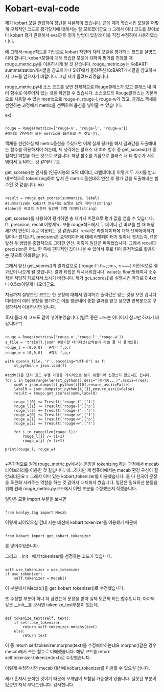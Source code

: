 # Kobart-eval-code

제가 kobart 모델 관련하여 장난을 쳐본적이 있습니다. 근데 제가 학습시킨 모델을 어떻게 구체적인 코드로 평가할지에 대해서는 잘 모르겠더군요 :)
그래서 여러 코드를 찾아보다 kobart 평가 관련해서 eval관련 평가 방법이 있길래 이를 직접 수정하여 사용하였습니다.

에 그래서 rouge척도를 기반으로 kobart 자연어 처리 모델을 평가하는 코드를 설명드리려 합니다.
kobart모델에 대해 학습한 모델에 대하여 평가를 진행할 때 rouge_metric.py를 이용하시게 될 것 같습니다.
rouge_metric.py는 KoBART-summarization게시글을 참고하거나 SKT에서 올려주신 KoBART게시글을 참고하셔서 코드를 얻으시기 바랍니다.
그냥 제가 올려드리겠습니다.

rouge_metric.py내 소스 코드를 보면 전체적으로 Rouge클래스가 있고 클래스 내 여러 함수로 이루어져 있는 것을 확인할 수 있습니다.
소스코드의 Rouge클래스는 기본적으로 사용할 수 있는 metric으로 rouge-n, rouge-l, rouge-w가 있고, 클래스 객체를 선언하는 과정에서 metric을 선택하여 옵션을 넣어줄 수 있습니다.

ex)
<pre><code>
rouge = Rouge(metrics=['rouge-n', 'rouge-l', 'rouge-w'])
#예시의 경우에는 모든 metric을 옵션으로 준 것입니다.
</code></pre>

객체를 선언하실 때 metric옵션을 주셨으면 이제 실제 평가를 해서 결과값을 도출해내는 함수를 이용하셔야 하는데, 제 생각에는 클래스 내 여러 함수 중 get_scores()가 중점적인 역할을 하는 것으로 보입니다. 해당 함수를 기점으로 클래스 내 타 함수가 서로 엮여서 동작하는 것 같더라구요.

get_scores()는 인자를 (인공지능의 요약 데이터, 라벨데이터) 이렇게 두 가지를 받고 내부적으로 tokenizing하여 앞서 준 metric 옵션대로 연산 후 평가 값을 도출해내는 함수인 것 같습니다.
ex)
<pre><code>
result = rouge.get_scores(summarize, label)
#summarize는 kobart 인공지능 모델의 요약 데이터(string)
#label은 비교의 기준이 될만한 라벨 데이터(string)
</code></pre>
get_scores()를 사용하여 평가하면 총 세가지 버전으로 평가 값을 얻을 수 있습니다. f1, precision, recall 이렇게요. 
보통 rouge척도에서 두 데이터 간 비교를 할 때 해당 세가지 연산이 주로 이용되는 것 같습니다. recall은 라벨데이터에 대해 요약데이터가 얼마나 겹치는지, precision은 요약데이터에 대해 라벨데이터가 얼마나 겹치는지, f1은 앞선 두 방법을 종합적으로 고려한 연산. 이렇게 일단은 파악했습니다. 그래서 recall과 precision은 어느 한 쪽에 편파적인 값이 나올 수 있어서 주로 f1이 중점적으로 활용되는 것으로 이해했습니다.

그래서 앞선 get_scores()의 결과값으로 {'rouge-l':  f:~~~, ,p:~~~, r:~~~} 이런식으로 결과값이 나오게 될 것입니다. 결과 타입은 딕셔너리입니다. value는 float형태이니 소수점을 적당히 자르셔서 쓰시기 바랍니다. 제가 get_scores()를 실행시킨 결과로 0.4xx나 0.5xx이렇게 나오더군요. 

지금까지 설명드린 코드는 한 문장에 대해서 입력하고 출력값은 얻는 것을 보인 겁니다. 여러분이 여러 문장을 평가하고 이를 평균내어 종합 결과를 얻고 싶으면 반복문으로 구성하셔서 이용하시면 됩니다.

혹시 몰라 제 코드도 같이 넣어놓겠습니다.(별로 좋은 코드는 아니어서 참고만 하시기 바랍니다^^)
<pre>
<code>
rouge = Rouge(metrics=['rouge-n','rouge-l','rouge-w'])
s_file = 'trainTT.json' #평가할 데이터셋(요약본과 라벨 둘 다 들어있음)
rouge_l = [0,0,0]   #각각 f,p,r
rouge_w = [0,0,0]   #각각 f,p,r

with open(s_file, 'r', encoding="UTF-8") as f:
    st_python = json.load(f)

#tqdm()은 단지 코드 수행 과정을 가시적으로 보기 위함이라 신경쓰지 않으셔도 됩니다.
for i in tqdm(range(len(st_python)),desc="(평가중...)",ascii=True):
    sumR = json.dumps(st_python[i][0],ensure_ascii=False)
    labelR = json.dumps(st_python[i][1],ensure_ascii=False)
    result = rouge.get_scores(sumR,labelR)

    rouge_l[0] += Tresult['rouge-l']['f']
    rouge_l[1] += Tresult['rouge-l']['p']
    rouge_l[2] += Tresult['rouge-l']['r']
    rouge_w[0] += Tresult['rouge-w']['f']
    rouge_w[1] += Tresult['rouge-w']['p']
    rouge_w[2] += Tresult['rouge-w']['r']

    for j in range(len(rouge_l)):
        rouge_l[j] /= (i+1)
        rouge_w[j] /= (i+1)

print(rouge_l, rouge_w)
</code>
</pre>

+추가적으로 원래 rouge_metric.py에서는 문장을 tokenizing 하는 과정에서  mecab라이브러리를 이용한 것 같습니다.
에...하지만 제 컴퓨터에서는 mecab 환경 구성이 잘 안되더군요ㅠ 그래서 이미 있는 kobart_tokenizer를 이용했습니다. 둘 다 한국어 문장을 토큰화 시켜주는 역할을 하는 것 같아서 대체해서 썼습니다. 일단은 필요하신 분들을 위해 원래 rouge_metric.py코드에서 어떤 부분을 수정했는지 적겠습니다.

일단은 모듈 import 부분을 보시면
<pre><code>
from konlpy.tag import Mecab
</code></pre>
이렇게 되어있으실 건데 저는 대신에 kobart tokenizer를 이용했기 때문에
<pre><code>
from kobart import get_kobart_tokenizer
</code></pre>
를 넣어주었습니다.

그리고 __init__에서 tokenizer를 선정하는 코드가 있습니다.
<pre><code>
self.use_tokenizer = use_tokenizer
if use_tokenizer:
    self.tokenizer = Mecab()
</code></pre>
이 부분에서 Mecab()을 get_kobart_tokenizer()로 수정했습니다.

또 수정할 부분이 하나 더 남았는데 문장을 받아 실제 토큰화 하는 함수입니다.
아까와 같은 __init__를 보시면 tokenize_text부분이 있는데,
<pre><code>
def tokenize_text(self, text):
    if self.use_tokenizer:
        return self.tokenizer.morphs(text)
    else:
        return text
</code></pre>
이 중 return self.tokenizer.morphs(text)를 수정해야하는데요 morphs()같은 경우 mecab에서 쓰는 함수로 이해했습니다. 해당 코드를
return self.tokenizer.tokenize(text)로 수정했습니다.

이렇게 수정하시면 mecab 대신에 kobart_tokenizer를 이용할 수 있으실 겁니다.

제가 혼자서 분석한 것이기 때문에 오개념이 포함될 가능성이 있습니다. 잘못된 부분이 있으면 지적 부탁드립니다. 감사합니다.
